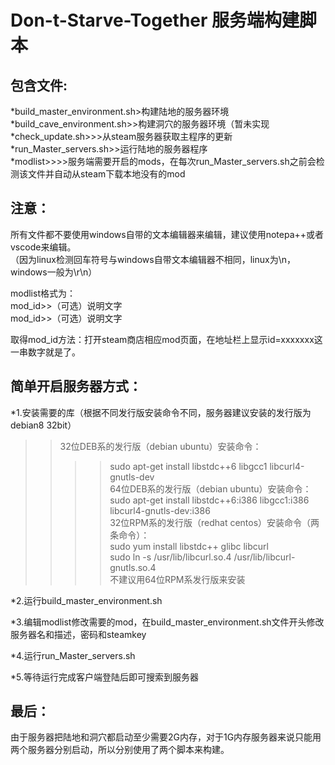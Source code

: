  Don-t-Starve-Together 服务端构建脚本
=======================================

包含文件:
---------------------------------------
*build_master_environment.sh>构建陆地的服务器环境<br>
*build_cave_environment.sh>>构建洞穴的服务器环境（暂未实现<br>
*check_update.sh>>>从steam服务器获取主程序的更新<br>
*run_Master_servers.sh>>运行陆地的服务器程序<br>
*modlist>>>>服务端需要开启的mods，在每次run_Master_servers.sh之前会检测该文件并自动从steam下载本地没有的mod<br>

注意：
-----
所有文件都不要使用windows自带的文本编辑器来编辑，建议使用notepa++或者vscode来编辑。<br>
（因为linux检测回车符号与windows自带文本编辑器不相同，linux为\n，windows一般为\r\n）<br>

modlist格式为：<br>
mod_id>>（可选）说明文字<br>
mod_id>>（可选）说明文字<br>

取得mod_id方法：打开steam商店相应mod页面，在地址栏上显示id=xxxxxxx这一串数字就是了。<br>


简单开启服务器方式：
-----------------
*1.安装需要的库（根据不同发行版安装命令不同，服务器建议安装的发行版为debian8 32bit）<br>
>>32位DEB系的发行版（debian ubuntu）安装命令：<br>
>>>>sudo apt-get install libstdc++6 libgcc1 libcurl4-gnutls-dev<br>
>>64位DEB系的发行版（debian ubuntu）安装命令：  <br>
>>>>sudo apt-get install libstdc++6:i386 libgcc1:i386 libcurl4-gnutls-dev:i386<br>
>>32位RPM系的发行版（redhat centos）安装命令（两条命令）： <br>
>>>>sudo yum install libstdc++ glibc libcurl <br>
>>>>sudo ln -s /usr/lib/libcurl.so.4 /usr/lib/libcurl-gnutls.so.4<br>
>>不建议用64位RPM系发行版来安装<br>
    
*2.运行build_master_environment.sh <br>

*3.编辑modlist修改需要的mod，在build_master_environment.sh文件开头修改服务器名和描述，密码和steamkey<br>

*4.运行run_Master_servers.sh <br>

*5.等待运行完成客户端登陆后即可搜索到服务器<br>

最后：
-----
由于服务器把陆地和洞穴都启动至少需要2G内存，对于1G内存服务器来说只能用两个服务器分别启动，所以分别使用了两个脚本来构建。<br>
